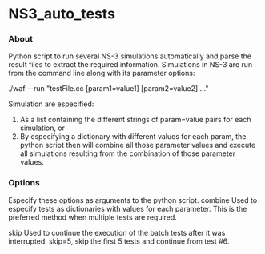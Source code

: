 # NS3_auto_tests

### About
Python script to run several NS-3 simulations automatically and parse the result files to extract the required information.
Simulations in NS-3 are run from the command line along with its parameter options:

./waf --run "testFile.cc [param1=value1] [param2=value2] ..."

Simulation are especified:
1. As a list containing the different strings of param=value pairs for each simulation, or
2. By especifying a dictionary with different values for each param, the python script then will combine all those parameter values and execute all simulations resulting from the combination of those parameter values.

### Options
Especify these options as arguments to the python script.
combine
Used to especify tests as dictionaries with values for each parameter. This is the preferred method when multiple tests are required.

skip
Used to continue the execution of the batch tests after it was interrupted.
skip=5, skip the first 5 tests and continue from test #6.

